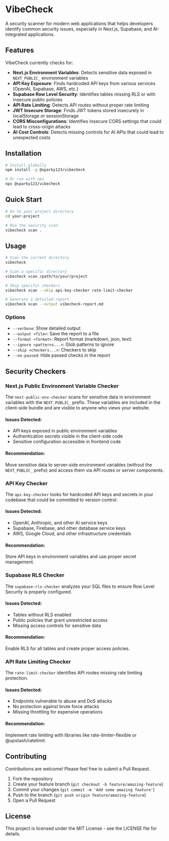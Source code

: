 # VibeCheck

A security scanner for modern web applications that helps developers identify common security issues, especially in Next.js, Supabase, and AI-integrated applications.

## Features

VibeCheck currently checks for:

- **Next.js Environment Variables**: Detects sensitive data exposed in `NEXT_PUBLIC_` environment variables
- **API Key Exposure**: Finds hardcoded API keys from various services (OpenAI, Supabase, AWS, etc.)
- **Supabase Row Level Security**: Identifies tables missing RLS or with insecure public policies
- **API Rate Limiting**: Detects API routes without proper rate limiting
- **JWT Insecure Storage**: Finds JWT tokens stored insecurely in localStorage or sessionStorage
- **CORS Misconfigurations**: Identifies insecure CORS settings that could lead to cross-origin attacks
- **AI Cost Controls**: Detects missing controls for AI APIs that could lead to unexpected costs

## Installation

```bash
# Install globally
npm install -g @sparky123/vibecheck

# Or run with npx
npx @sparky123/vibecheck
```

## Quick Start

```bash
# Go to your project directory
cd your-project

# Run the security scan
vibecheck scan .
```

## Usage

```bash
# Scan the current directory
vibecheck

# Scan a specific directory
vibecheck scan /path/to/your/project

# Skip specific checkers
vibecheck scan --skip api-key-checker rate-limit-checker

# Generate a detailed report
vibecheck scan --output vibecheck-report.md
```

### Options

- `--verbose`: Show detailed output
- `--output <file>`: Save the report to a file
- `--format <format>`: Report format (markdown, json, text)
- `--ignore <patterns...>`: Glob patterns to ignore
- `--skip <checkers...>`: Checkers to skip
- `--no-passed`: Hide passed checks in the report

## Security Checkers

### Next.js Public Environment Variable Checker

The `next-public-env-checker` scans for sensitive data in environment variables with the `NEXT_PUBLIC_` prefix. These variables are included in the client-side bundle and are visible to anyone who views your website.

#### Issues Detected:

- API keys exposed in public environment variables
- Authentication secrets visible in the client-side code
- Sensitive configuration accessible in frontend code

#### Recommendation:

Move sensitive data to server-side environment variables (without the `NEXT_PUBLIC_` prefix) and access them via API routes or server components.

### API Key Checker

The `api-key-checker` looks for hardcoded API keys and secrets in your codebase that could be committed to version control.

#### Issues Detected:

- OpenAI, Anthropic, and other AI service keys
- Supabase, Firebase, and other database service keys
- AWS, Google Cloud, and other infrastructure credentials

#### Recommendation:

Store API keys in environment variables and use proper secret management.

### Supabase RLS Checker

The `supabase-rls-checker` analyzes your SQL files to ensure Row Level Security is properly configured.

#### Issues Detected:

- Tables without RLS enabled
- Public policies that grant unrestricted access
- Missing access controls for sensitive data

#### Recommendation:

Enable RLS for all tables and create proper access policies.

### API Rate Limiting Checker

The `rate-limit-checker` identifies API routes missing rate limiting protection.

#### Issues Detected:

- Endpoints vulnerable to abuse and DoS attacks
- No protection against brute force attacks
- Missing throttling for expensive operations

#### Recommendation:

Implement rate limiting with libraries like rate-limiter-flexible or @upstash/ratelimit.

## Contributing

Contributions are welcome! Please feel free to submit a Pull Request.

1. Fork the repository
2. Create your feature branch (`git checkout -b feature/amazing-feature`)
3. Commit your changes (`git commit -m 'Add some amazing feature'`)
4. Push to the branch (`git push origin feature/amazing-feature`)
5. Open a Pull Request

## License

This project is licensed under the MIT License - see the LICENSE file for details.
